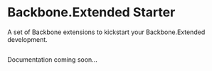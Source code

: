 # Backbone.Extended Starter

A set of Backbone extensions to kickstart your Backbone.Extended
development.

```coffeescript


```

Documentation coming soon...
